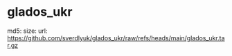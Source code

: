 # glados_ukr

md5:
size:
url: https://github.com/sverdlyuk/glados_ukr/raw/refs/heads/main/glados_ukr.tar.gz
